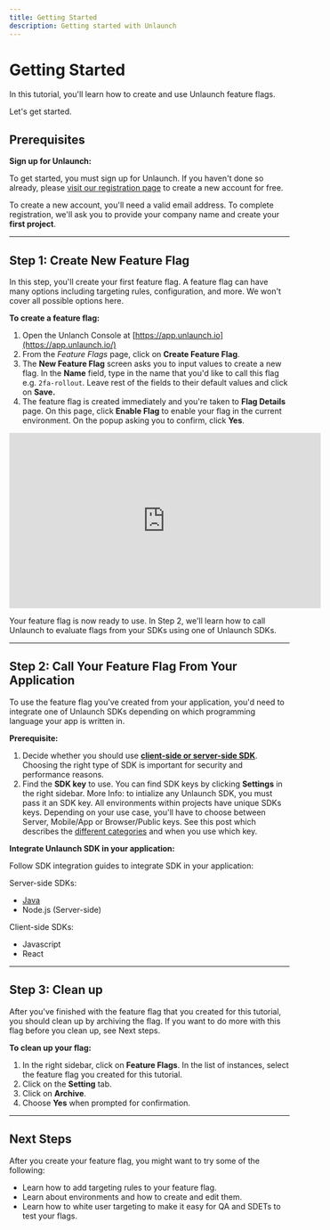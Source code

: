 ```yaml
---
title: Getting Started
description: Getting started with Unlaunch
---
```


# Getting Started

In this tutorial, you'll learn how to create and use Unlaunch feature flags.

Let's get started.

## Prerequisites

**Sign up for Unlaunch:**

To get started, you must sign up for Unlaunch. If you haven't done so already, please [visit our registration page](https://app.unlaunch.io/signup) to create a new account for free. 

To create a new account, you'll need a valid email address. To complete registration, we'll ask you to provide your company name and create your **first project**.

<hr>

## Step 1: Create New Feature Flag

In this step, you'll create your first feature flag. A feature flag can have many options including targeting rules, configuration, and more. We won't cover all possible options here.

**To create a feature flag:**

1. Open the Unlanch Console at [https://app.unlaunch.io](https://app.unlaunch.io/)
2. From the *Feature Flags* page, click on **Create Feature Flag**.
3. The **New Feature Flag** screen asks you to input values to create a new flag. In the **Name** field, type in the name that you'd like to call this flag e.g. `2fa-rollout`. Leave rest of the fields to their default values and click on **Save.**
4. The feature flag is created immediately and you're taken to **Flag Details** page. On this page, click **Enable Flag** to enable your flag in the current environment. On the popup asking you to confirm, click **Yes**.

<div class="d-flex justify-content-center mb-3">
  <iframe width="560" height="315" src="https://www.youtube.com/embed/7ltRZNpKCzQ" frameborder="0" allow="accelerometer; autoplay; clipboard-write; encrypted-media; gyroscope; picture-in-picture" allowfullscreen></iframe>
</div>

Your feature flag is now ready to use. In Step 2, we'll learn how to call Unlaunch to evaluate flags from your SDKs using one of Unlaunch SDKs.

<hr>

## Step 2: Call Your Feature Flag From Your Application

To use the feature flag you've created from your application, you'd need to integrate one of Unlaunch SDKs depending on which programming language your app is written in. 

**Prerequisite:**

1. Decide whether you should use **[client-side or server-side SDK](sdks/client-vs-server-side-sdks)**. Choosing the right type of SDK is important for security and performance reasons.
2. Find the **SDK key** to use. You can find SDK keys by clicking **Settings** in the right sidebar. More Info: to intialize any Unlaunch SDK, you must pass it an SDK key. All environments within projects have unique SDKs keys. Depending on your use case, you'll have to choose between Server, Mobile/App or Browser/Public keys. See this post which describes the [different categories](sdks/sdk-keys) and when you use which key.

**Integrate Unlaunch SDK in your application:**

Follow SDK integration guides to integrate SDK in your application:

Server-side SDKs:

- [Java](sdks/java-sdk)
- Node.js (Server-side)

Client-side SDKs:

- Javascript 
- React

<hr>

## Step 3: Clean up

After you've finished with the feature flag that you created for this tutorial, you should clean up by archiving the flag. If you want to do more with this flag before you clean up, see Next steps.

**To clean up your flag:**

1. In the right sidebar, click on **Feature Flags**. In the list of instances, select the feature flag you created for this tutorial.
2. Click on the **Setting** tab.
3. Click on **Archive**.
4. Choose **Yes** when prompted for confirmation.

<hr>

## Next Steps

After you create your feature flag, you might want to try some of the following:

- Learn how to add targeting rules to your feature flag.
- Learn about environments and how to create and edit them.
- Learn how to white user targeting to make it easy for QA and SDETs to test your flags.